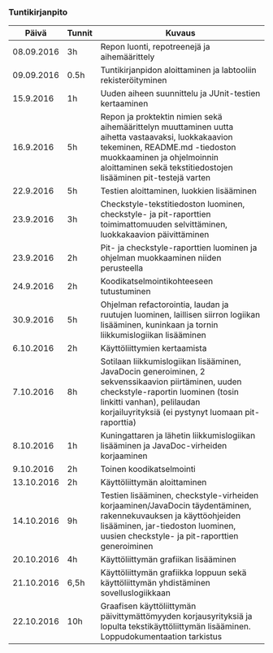 ### Tuntikirjanpito
Päivä | Tunnit | Kuvaus
----- |------- | -------
08.09.2016 | 3h | Repon luonti, repotreenejä ja aihemäärittely
09.09.2016 | 0.5h | Tuntikirjanpidon aloittaminen ja labtooliin rekisteröityminen
15.9.2016 | 1h | Uuden aiheen suunnittelu ja JUnit-testien kertaaminen
16.9.2016 | 5h | Repon ja proktektin nimien sekä aihemäärittelyn muuttaminen uutta aihetta vastaavaksi, luokkakaavion tekeminen, README.md -tiedoston muokkaaminen ja ohjelmoinnin aloittaminen sekä tekstitiedostojen lisääminen pit-testejä varten
22.9.2016 | 5h | Testien aloittaminen, luokkien lisääminen
23.9.2016 | 3h | Checkstyle-tekstitiedoston luominen, checkstyle- ja pit-raporttien toimimattomuuden selvittäminen, luokkakaavion päivittäminen
23.9.2016 | 2h | Pit- ja checkstyle-raporttien luominen ja ohjelman muokkaaminen niiden perusteella
24.9.2016 | 2h | Koodikatselmointikohteeseen tutustuminen
30.9.2016 | 5h | Ohjelman refactorointia, laudan ja ruutujen luominen, laillisen siirron logiikan lisääminen, kuninkaan ja tornin liikkumislogiikan lisääminen
6.10.2016 | 2h | Käyttöliittymien kertaamista
7.10.2016 | 8h | Sotilaan liikkumislogiikan lisääminen, JavaDocin generoiminen, 2 sekvenssikaavion piirtäminen, uuden checkstyle-raportin luominen (tosin linkitti vanhan), pelilaudan korjailuyrityksiä (ei pystynyt luomaan pit-raporttia)
8.10.2016 | 1h | Kuningattaren ja lähetin liikkumislogiikan lisääminen ja JavaDoc-virheiden korjaaminen
9.10.2016 | 2h   | Toinen koodikatselmointi
13.10.2016 | 2h | Käyttöliittymän aloittaminen
14.10.2016 | 9h | Testien lisääminen, checkstyle-virheiden korjaaminen/JavaDocin täydentäminen, rakennekuvauksen ja käyttöohjeiden lisääminen, jar-tiedoston luominen, uusien checkstyle- ja pit-raporttien generoiminen
20.10.2016 | 4h | Käyttöliittymän grafiikan lisääminen
21.10.2016 |6,5h| Käyttöliittymän grafiikka loppuun sekä käyttöliittymän yhdistäminen sovelluslogiikkaan
22.10.2016 | 10h | Graafisen käyttöliittymän päivittymättömyyden korjausyrityksiä ja lopulta tekstikäyttöliittymän lisääminen. Loppudokumentaation tarkistus
